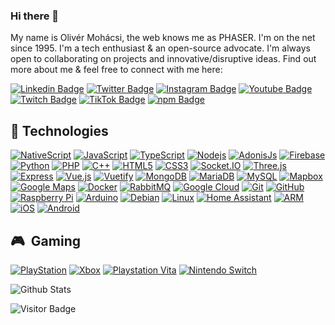 ### Hi there 👋

My name is Olivér Mohácsi, the web knows me as PHASER. I'm on the net since 1995. I'm a tech enthusiast & an open-source advocate. I'm always open to collaborating on projects and innovative/disruptive ideas. Find out more about me & feel free to connect with me here:

[![Linkedin Badge](https://img.shields.io/badge/-olivermohacsi-grey?style=flat-square&logo=Linkedin&logoColor=blue&link=https://www.linkedin.com/in/olivermohacsi/)](https://www.linkedin.com/in/olivermohacsi/)
[![Twitter Badge](https://img.shields.io/badge/-oliverphaser-grey?style=flat-square&logo=twitter&logoColor=blue&link=https://www.twitter.com/oliverphaser)](https://www.twitter.com/oliverphaser)
[![Instagram Badge](https://img.shields.io/badge/-oliverphaser-grey?style=flat-square&logo=instagram&logoColor=red&link=https://instagram.com/oliverphaser/)](https://instagram.com/oliverphaser)
[![Youtube Badge](https://img.shields.io/badge/-oliverphaser-grey?style=flat-square&logo=youtube&logoColor=darkred&link=https://www.youtube.com/c/oliverphaser)](https://www.youtube.com/c/oliverphaser)
[![Twitch Badge](https://img.shields.io/badge/-oliverphaser-grey?style=flat-square&logo=twitch&logoColor=white&link=https://www.twitch.tv/oliverphaser)](https://www.twitch.tv/oliverphaser)
[![TikTok Badge](https://img.shields.io/badge/-oliverphaser-grey?style=flat-square&logo=tiktok&logoColor=white&link=https://www.tiktok.com/@oliverphaser)](https://www.tiktok.com/@oliverphaser)
[![npm Badge](https://img.shields.io/badge/-oliverphaser-grey?style=flat-square&logo=npm&logoColor=white&link=https://www.npmjs.com/~oliverphaser)](https://www.npmjs.com/~oliverphaser)

## 🔮 Technologies

[![NativeScript](https://img.shields.io/badge/-NativeScript-grey?style=flat-square&logo=nativescript&logoColor=3A58F6)](https://www.nativescript.org)
[![JavaScript](https://img.shields.io/badge/-JavaScript-grey?style=flat-square&logo=javascript)](https://www.javascript.com)
[![TypeScript](https://img.shields.io/badge/-TypeScript-grey?style=flat-square&logo=typescript)](https://www.typescriptlang.org)
[![Nodejs](https://img.shields.io/badge/-Nodejs-grey?style=flat-square&logo=Node.js)](https://nodejs.dev)
[![AdonisJs](https://img.shields.io/badge/-AdonisJs-grey?style=flat-square&logo=adonisjs)](https://adonisjs.com)
[![Firebase](https://img.shields.io/badge/-Firebase-grey?style=flat-square&logo=firebase)](https://firebase.google.com)
[![Python](https://img.shields.io/badge/-Python-grey?style=flat-square&logo=Python)](https://www.python.org)
[![PHP](https://img.shields.io/badge/-PHP-grey?style=flat-square&logo=php)](https://www.php.net)
[![C++](https://img.shields.io/badge/-C++-grey?style=flat-square&logo=cplusplus&logoColor=lightblue)](https://isocpp.org)
[![HTML5](https://img.shields.io/badge/-HTML5-grey?style=flat-square&logo=html5&logoColor=orange)](https://html.com)
[![CSS3](https://img.shields.io/badge/-CSS3-grey?style=flat-square&logo=css3&logoColor=2f61ea)](https://www.w3.org/Style/CSS/Overview.en.html)
[![Socket.IO](https://img.shields.io/badge/-Socket.IO-grey?style=flat-square&logo=socket.io)](https://socket.io)
[![Three.js](https://img.shields.io/badge/-Three.js-grey?style=flat-square&logo=three.js)](https://threejs.org)
[![Express](https://img.shields.io/badge/-Express-grey?style=flat-square&logo=express)](https://expressjs.com)
[![Vue.js](https://img.shields.io/badge/-Vue.js-grey?style=flat-square&logo=vue.js)](https://vuejs.org)
[![Vuetify](https://img.shields.io/badge/-Vuetify-grey?style=flat-square&logo=vuetify&logoColor=A9D7F8)](https://vuetifyjs.com)
[![MongoDB](https://img.shields.io/badge/-MongoDB-grey?style=flat-square&logo=mongodb)](https://www.mongodb.com)
[![MariaDB](https://img.shields.io/badge/-MariaDB-grey?style=flat-square&logo=mariadb)](https://mariadb.com)
[![MySQL](https://img.shields.io/badge/-MySQL-grey?style=flat-square&logo=mysql&logoColor=17728b)](https://www.mysql.com)
[![Mapbox](https://img.shields.io/badge/-Mapbox-grey?style=flat-square&logo=mapbox&logoColor=4061F4)](https://www.mapbox.com)
[![Google Maps](https://img.shields.io/badge/-Google%20Maps-grey?style=flat-square&logo=googlemaps&logoColor=32A351)](https://developers.google.com/maps)
[![Docker](https://img.shields.io/badge/-Docker-grey?style=flat-square&logo=docker)](https://www.docker.com)
[![RabbitMQ](https://img.shields.io/badge/-RabbitMQ-grey?style=flat-square&logo=rabbitmq)](https://www.rabbitmq.com)
[![Google Cloud](https://img.shields.io/badge/Google%20Cloud-grey?style=flat-square&logo=google-cloud)](https://cloud.google.com)
[![Git](https://img.shields.io/badge/-Git-grey?style=flat-square&logo=git)](https://git-scm.com)
[![GitHub](https://img.shields.io/badge/-GitHub-grey?style=flat-square&logo=github)](https://github.com)
[![Raspberry Pi](https://img.shields.io/badge/-Raspberry%20Pi-grey?style=flat-square&logo=Raspberry-Pi&logoColor=b6183f)](https://www.raspberrypi.com)
[![Arduino](https://img.shields.io/badge/-Arduino-grey?style=flat-square&logo=arduino)](https://www.arduino.cc)
[![Debian](https://img.shields.io/badge/-Debian-grey?style=flat-square&logo=debian&logoColor=D11E4F)](https://www.debian.org)
[![Linux](https://img.shields.io/badge/-Linux-grey?style=flat-square&logo=linux)](https://www.linux.org)
[![Home Assistant](https://img.shields.io/badge/-Home%20Assistant-grey?style=flat-square&logo=homeassistant)](https://www.home-assistant.io)
[![ARM](https://img.shields.io/badge/-ARM-grey?style=flat-square&logo=arm)](https://www.arm.com)
[![iOS](https://img.shields.io/badge/-iOS-grey?style=flat-square&logo=ios)](https://www.apple.com/ios)
[![Android](https://img.shields.io/badge/-Android-grey?style=flat-square&logo=android)](https://www.android.com)


## 🎮 &nbsp;Gaming

[![PlayStation](https://img.shields.io/badge/-PlayStation-grey?style=flat-square&logo=playstation)](https://playstation.com)
[![Xbox](https://img.shields.io/badge/-Xbox-grey?style=flat-square&logo=xbox)](https://www.xbox.com)
[![Playstation Vita](https://img.shields.io/badge/-PlayStation%20Vita-grey?style=flat-square&logo=playstationvita)](https://en.wikipedia.org/wiki/PlayStation_Vita)
[![Nintendo Switch](https://img.shields.io/badge/-Nintendo%20Switch-grey?style=flat-square&logo=nintendoswitch)](https://www.nintendo.com/switch/)

![Github Stats](https://github-readme-stats.vercel.app/api?username=oliverphaser&count_private=true&show_icons=true&theme=merko&include_all_commits=true)

![Visitor Badge](https://visitor-badge.laobi.icu/badge?page_id=oliverphaser.oliverphaser)
